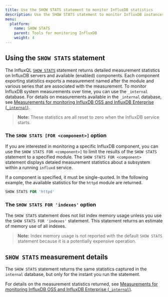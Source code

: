 ```yaml
---
title: Use the SHOW STATS statement to monitor InfluxDB statistics
description: Use the SHOW STATS statement to monitor InfluxDB instances.
menu:
  platform:
    name: SHOW STATS
    parent: Tools for monitoring InfluxDB
    weight: 4
---
```


## Using the `SHOW STATS` statement

The InfluxQL [`SHOW STATS`](https://docs.influxdata.com/influxdb/v1.6/query_language/spec#show-stats)
statement returns detailed measurement statistics on InfluxDB servers and available (enabled) components.
Each component exporting statistics exports a measurement named after the module and various series that are associated with the measurement.
To monitor InfluxDB system measurements over time, you can use the `_internal` database.
For details on measurements available in the `_internal` database, see [Measurements for monitoring InfluxDB OSS and InfluxDB Enterprise (`_internal`)](/platform/monitoring/influxdata-platform/tools/measurements-internal/).

> **Note:** These statistics are all reset to zero when the InfluxDB service starts.

### The `SHOW STATS [FOR <component>]` option

If you are interested in monitoring a specific InfluxDB component, you can use the `SHOW STATS FOR <component>]` to limit the results of the `SHOW STATS` statement to a specified module. The `SHOW STATS FOR <component>` statement displays detaied measurement statistics about a subsystem within a running `influxd` service.

If a component is specified, it must be single-quoted. In the following example, the available statistics for the `httpd` module are returned.

```sql
SHOW STATS FOR 'httpd'
```

### The `SHOW STATS FOR 'indexes'` option

The  `SHOW STATS` statement does not list index memory usage unless you use the `SHOW STATS FOR 'indexes'` statement. This statement returns an estimate of memory use of all indexes.

> **Note:** Index memory usage is not reported with the default `SHOW STATS` statement because it is a potentially expensive operation.

## `SHOW STATS` measurement details

The `SHOW STATS` statement returns the same statistics captured in the `internal` database, but only for the instant you run the statement.

For details on the measurement statistics returned, see [Measurements for monitoring InfluxDB OSS and InfluxDB Enterprise (`_internal`)](/platform/monitoring/influxdata-platform/tools/measurements-internal/).
